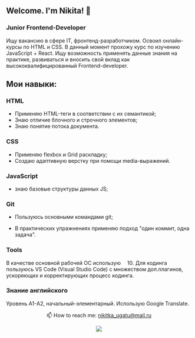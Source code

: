 ## Welcome. I'm Nikita! 👋
### Junior Frontend-Developer

Ищу вакансию в сфере IT, фронтенд-разработчиком. 
Освоил онлайн-курсы по HTML и CSS. 
В данный момент прохожу курс по изучению JavaScript + React.
Ищу возможность применять данные знания на практике, развиваться и вносить свой вклад как высококвалифицированный Frontend-developer.

## Мои навыки:

### HTML
- Применяю HTML-теги в соответствии с их семантикой;
- Знаю отличие блочного и строчного элементов;
- Знаю понятие потока документа.

### CSS
- Применяю flexbox и Grid раскладку;
- Создаю адаптивную верстку при помощи media-выражений.


### JavaScript 
- знаю базовые структуры данных JS;
<!-- - умею работать с асинхронными функциями;
- использую современные возможности ECMAScript 2015+. -->

<!-- ### React
- умею создавать приложения при помощи Create React App;
- умею создавать отдельные страницы при помощи React Router;
- умею управлять состоянием компонентов при помощи React Hooks; -->

### Git
- Пользуюсь основными командами git;
<!-- - умею создавать пулл реквесты; -->
- В практических упражнениях применяю подход "один коммит, одна задача".

### Tools
В качестве основной рабочей ОС использую <img height=10 src="https://img.shields.io/badge/Windows-0078D6?style=for-the-badge&logo=windows&logoColor=white"/> 10. Для кодинга пользуюсь VS Code (Visual Studio Code) с множеством доп.плагинов, ускоряющих и корректирующих процесс кодинга.

### Знание английского
Уровень A1-А2, начальный-элементарный. Использую Google Translate.

<p align="center">📫 How to reach me: <a href="mailto:nikitka_ugatu@mail.ru">nikitka_ugatu@mail.ru</a></p>
  
<p align='center'>
    <a href="https://t.me/Vorobey_071">
       <img src="https://img.shields.io/badge/Telegram-2CA5E0?style=for-the-badge&logo=telegram&logoColor=white"/>
   </a>
   </p>

<!--
**NikV020/NikV020** is a ✨ _special_ ✨ repository because its `README.md` (this file) appears on your GitHub profile.

Here are some ideas to get you started:

- 🔭 I’m currently working on ...
- 🌱 I’m currently learning ...
- 👯 I’m looking to collaborate on ...
- 🤔 I’m looking for help with ...
- 💬 Ask me about ...
- 📫 How to reach me: ...
- 😄 Pronouns: ...
- ⚡ Fun fact: ...
-->
